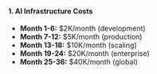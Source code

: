 #### 1. AI Infrastructure Costs

- **Month 1-6:** $2K/month (development)
- **Month 7-12:** $5K/month (production)
- **Month 13-18:** $10K/month (scaling)
- **Month 19-24:** $20K/month (enterprise)
- **Month 25-36:** $40K/month (global)
